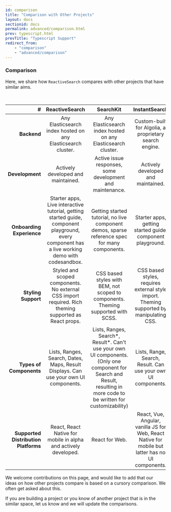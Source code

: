 ```yaml
---
id: comparison
title: "Comparison with Other Projects"
layout: docs
sectionid: docs
permalink: advanced/comparison.html
prev: typescript.html
prevTitle: "Typescript Support"
redirect_from:
    - "comparison"
    - "advanced/comparison"
---
```


### Comparison

Here, we share how `ReactiveSearch` compares with other projects that have similar aims.

<br />

|  **#** | **ReactiveSearch** | **SearchKit** | **InstantSearch** |
|  ------: | :------: | :------: | :------: |
|  **Backend** | Any Elasticsearch index hosted on any Elasticsearch cluster. | Any Elasticsearch index hosted on any Elasticsearch cluster. | Custom-built for Algolia, a proprietary search engine. |
|  **Development** | Actively developed and maintained. | Active issue responses, some development and maintenance. | Actively developed and maintained. |
|  **Onboarding Experience** | Starter apps, Live interactive tutorial, getting started guide, component playground, every component has a live working demo with codesandbox. | Getting started tutorial, no live component demos, sparse reference spec for many components. | Starter apps, getting started guide, component playground. |
|  **Styling Support** | Styled and scoped components. No external CSS import required. Rich theming supported as React props. | CSS based styles with BEM, not scoped to components. Theming supported with SCSS. | CSS based styles, requires external style import. Theming supported by manipulating CSS. |
|  **Types of Components** | Lists, Ranges, Search, Dates, Maps, Result Displays. Can use your own UI components. | Lists, Ranges, Search*, Result*. Can't use your own UI components. (Only one component for Search and Result, resulting in more code to be written for customizability) | Lists, Range, Search, Result. Can use your own UI components. |
|  **Supported Distribution Platforms** | React, React Native for mobile in alpha and actively developed. | React for Web. | React, Vue, Angular, vanilla JS for Web, React Native for mobile but latter has no UI components. |

We welcome contributions on this page, and would like to add that our ideas on how other projects compare is based on a cursory comparison. We often get asked about this.

If you are building a project or you know of another project that is in the similar space, let us know and we will update the comparisons.
